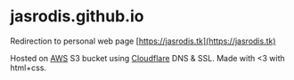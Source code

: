 # jasrodis.github.io
Redirection to personal web page [https://jasrodis.tk](https://jasrodis.tk)

Hosted on [AWS](https://aws.amazon.com/) S3 bucket using [Cloudflare](https://www.cloudflare.com/) DNS & SSL.
Made with <3 with html+css.
